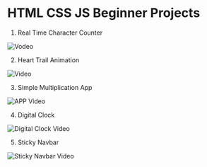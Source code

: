 # HTML CSS JS Beginner Projects
 
1) Real Time Character Counter

 ![Vodeo](/Real_Time_Character_Counter/video.gif)

2) Heart Trail Animation

![Video](/Heart_Trail_Animation/video.gif)

3) Simple Multiplication App 

![APP Video](/Multiplication_App/video.gif)


4) Digital Clock

![Digital Clock Video](/Digital_Clock/video.gif)

5) Sticky Navbar

![Sticky Navbar Video](/Sticky_Navbar/video.gif)
 
